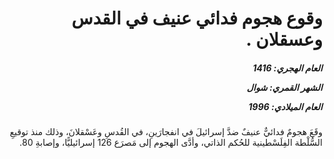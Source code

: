 <h1 dir="rtl">وقوع هجوم فدائي عنيف في القدس وعسقلان .</h1>

<h5 dir="rtl">العام الهجري:  1416

الشهر القمري: شوال

العام الميلادي: 1996</h5>

<p dir="rtl">وقَعَ هجومٌ فدائيٌّ عنيفٌ ضدَّ إسرائيلَ في انفجارَينِ، في القُدسِ وعَسْقلانَ، وذلك منذ توقيعِ السُّلْطة الفِلَسْطينية للحُكم الذاتي، وأدَّى الهجوم إلى مَصرَع 126 إسرائيليًّا، وإصابةِ 80.</p></br>
